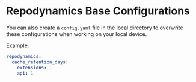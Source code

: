 # Repodynamics Base Configurations

You can also create a `config.yaml` file in the local directory to overwrite these configurations when
working on your local device.

Example:
```yaml
repodynamics:
  cache_retention_days:
    extensions: 1
    api: 1
```
